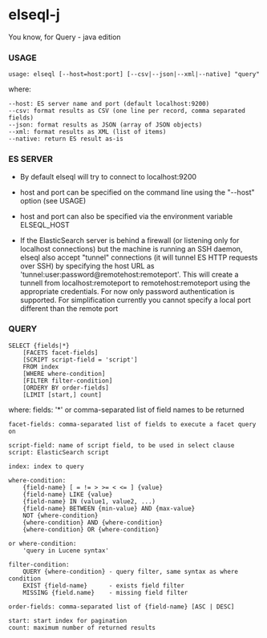 elseql-j
========

You know, for Query - java edition

### USAGE

    usage: elseql [--host=host:port] [--csv|--json|--xml|--native] "query"

where:

    --host: ES server name and port (default localhost:9200)
    --csv: format results as CSV (one line per record, comma separated fields)
    --json: format results as JSON (array of JSON objects)
    --xml: format results as XML (list of items)
    --native: return ES result as-is

### ES SERVER
* By default elseql will try to connect to localhost:9200
* host and port can be specified on the command line using the "--host" option (see USAGE)
* host and port can also be specified via the environment variable ELSEQL_HOST

* If the ElasticSearch server is behind a firewall (or listening only for localhost connections) but the machine is running an SSH daemon, elseql also accept "tunnel" connections (it will tunnel ES HTTP requests over SSH) by specifying the host URL as 'tunnel:user:password@remotehost:remoteport'.
This will create a tunnell from localhost:remoteport to remotehost:remoteport using the appropriate credentials.
For now only password authentication is supported.
For simplification currently you cannot specify a local port different than the remote port

### QUERY

    SELECT {fields|*}
        [FACETS facet-fields]
        [SCRIPT script-field = 'script']
        FROM index
        [WHERE where-condition]
        [FILTER filter-condition]
        [ORDERY BY order-fields]
        [LIMIT [start,] count]

where:
    fields: '*' or comma-separated list of field names to be returned

    facet-fields: comma-separated list of fields to execute a facet query on

    script-field: name of script field, to be used in select clause
    script: ElasticSearch script

    index: index to query

    where-condition:
        {field-name} [ = != > >= < <= ] {value}
        {field-name} LIKE {value}
        {field-name} IN (value1, value2, ...)
        {field-name} BETWEEN {min-value} AND {max-value}
        NOT {where-condition}
        {where-condition} AND {where-condition}
        {where-condition} OR {where-condition}

    or where-condition:
        'query in Lucene syntax'

    filter-condition: 
        QUERY {where-condition} - query filter, same syntax as where condition
        EXIST {field-name}      - exists field filter
        MISSING {field.name}    - missing field filter

    order-fields: comma-separated list of {field-name} [ASC | DESC]

    start: start index for pagination
    count: maximum number of returned results
